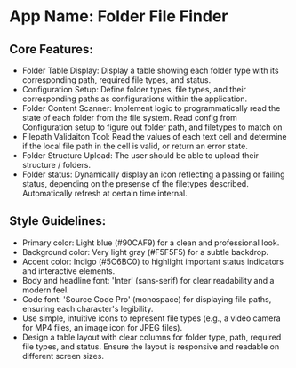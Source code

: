 # **App Name**: Folder File Finder

## Core Features:

- Folder Table Display: Display a table showing each folder type with its corresponding path, required file types, and status.
- Configuration Setup: Define folder types, file types, and their corresponding paths as configurations within the application.
- Folder Content Scanner: Implement logic to programmatically read the state of each folder from the file system. Read config from Configuration setup to figure out folder path, and filetypes to match on
- Filepath Validaiton Tool: Read the values of each text cell and determine if the local file path in the cell is valid, or return an error state.
- Folder Structure Upload: The user should be able to upload their structure / folders.
- Folder status: Dynamically display an icon reflecting a passing or failing status, depending on the presense of the filetypes described. Automatically refresh at certain time internal.

## Style Guidelines:

- Primary color: Light blue (#90CAF9) for a clean and professional look.
- Background color: Very light gray (#F5F5F5) for a subtle backdrop.
- Accent color: Indigo (#5C6BC0) to highlight important status indicators and interactive elements.
- Body and headline font: 'Inter' (sans-serif) for clear readability and a modern feel.
- Code font: 'Source Code Pro' (monospace) for displaying file paths, ensuring each character's legibility.
- Use simple, intuitive icons to represent file types (e.g., a video camera for MP4 files, an image icon for JPEG files).
- Design a table layout with clear columns for folder type, path, required file types, and status. Ensure the layout is responsive and readable on different screen sizes.
